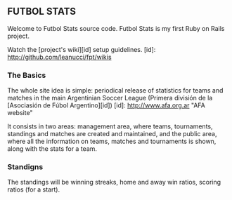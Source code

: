 ## FUTBOL STATS ##

Welcome to Futbol Stats source code. Futbol Stats is my first Ruby on Rails project.

Watch the [project's wiki][id] setup guidelines.
[id]: http://github.com/leanucci/fpt/wikis

### The Basics ###

The whole site idea is simple: periodical release of statistics for teams and matches in the main Argentinian Soccer League (Primera divisi&oacute;n de la [Asociasi&oacute;n de F&uacute;bol Argentino][id])
[id]: http://www.afa.org.ar "AFA website"

It consists in two areas: management area, where teams, tournaments, standings and matches are created and maintained, and the public area, where all the information on teams, matches and tournaments is shown, along with the stats for a team.

### Standigns ###

The standings will be winning streaks, home and away win ratios, scoring ratios (for a start).
